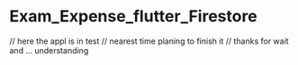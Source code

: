 # Exam_Expense_flutter_Firestore
// here  the appl is in test
// nearest time planing to finish it 
// thanks  for wait and ... understanding
